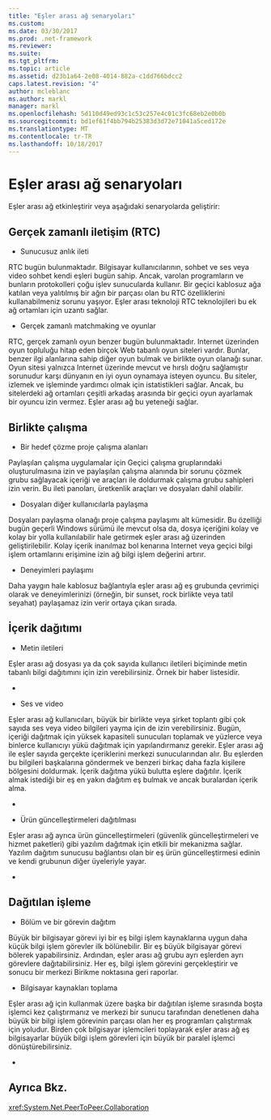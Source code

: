 ```yaml
---
title: "Eşler arası ağ senaryoları"
ms.custom: 
ms.date: 03/30/2017
ms.prod: .net-framework
ms.reviewer: 
ms.suite: 
ms.tgt_pltfrm: 
ms.topic: article
ms.assetid: d23b1a64-2e08-4014-882a-c1dd766bdcc2
caps.latest.revision: "4"
author: mcleblanc
ms.author: markl
manager: markl
ms.openlocfilehash: 5d110d49ed93c1c53c257e4c01c3fc68eb2e0b0b
ms.sourcegitcommit: bd1ef61f4bb794b25383d3d72e71041a5ced172e
ms.translationtype: MT
ms.contentlocale: tr-TR
ms.lasthandoff: 10/18/2017
---
```

# <a name="peer-to-peer-networking-scenarios"></a>Eşler arası ağ senaryoları
Eşler arası ağ etkinleştirir veya aşağıdaki senaryolarda geliştirir:  
  
## <a name="real-time-communications-rtc"></a>Gerçek zamanlı iletişim (RTC)  
  
-   Sunucusuz anlık ileti  
  
 RTC bugün bulunmaktadır. Bilgisayar kullanıcılarının, sohbet ve ses veya video sohbet kendi eşleri bugün sahip. Ancak, varolan programların ve bunların protokolleri çoğu işlev sunucularda kullanır. Bir geçici kablosuz ağa katılan veya yalıtılmış bir ağın bir parçası olan bu RTC özelliklerini kullanabilmeniz sorunu yaşıyor. Eşler arası teknoloji RTC teknolojileri bu ek ağ ortamları için uzantı sağlar.  
  
-   Gerçek zamanlı matchmaking ve oyunlar  
  
 RTC, gerçek zamanlı oyun benzer bugün bulunmaktadır. Internet üzerinden oyun topluluğu hitap eden birçok Web tabanlı oyun siteleri vardır. Bunlar, benzer ilgi alanlarına sahip diğer oyun bulmak ve birlikte oyun olanağı sunar. Oyun sitesi yalnızca Internet üzerinde mevcut ve hırslı doğru sağlamıştır sorunudur karşı dünyanın en iyi oyun oynamaya isteyen oyuncu. Bu siteler, izlemek ve işleminde yardımcı olmak için istatistikleri sağlar. Ancak, bu sitelerdeki ağ ortamları çeşitli arkadaş arasında bir geçici oyun ayarlamak bir oyuncu izin vermez. Eşler arası ağ bu yeteneği sağlar.  
  
## <a name="collaboration"></a>Birlikte çalışma  
  
-   Bir hedef çözme proje çalışma alanları  
  
 Paylaşılan çalışma uygulamalar için Geçici çalışma gruplarındaki oluşturulmasına izin ve paylaşılan çalışma alanında bir sorunu çözmek grubu sağlayacak içeriği ve araçları ile doldurmak çalışma grubu sahipleri izin verin. Bu ileti panoları, üretkenlik araçları ve dosyaları dahil olabilir.  
  
-   Dosyaları diğer kullanıcılarla paylaşma  
  
 Dosyaları paylaşma olanağı proje çalışma paylaşımı alt kümesidir. Bu özelliği bugün geçerli Windows sürümü ile mevcut olsa da, dosya içeriğini kolay ve kolay bir yolla kullanılabilir hale getirmek eşler arası ağ üzerinden geliştirilebilir. Kolay içerik inanılmaz bol kenarına Internet veya geçici bilgi işlem ortamlarını erişimine izin ağ bilgi işlem değerini artırır.  
  
-   Deneyimleri paylaşımı  
  
 Daha yaygın hale kablosuz bağlantıyla eşler arası ağ eş grubunda çevrimiçi olarak ve deneyimlerinizi (örneğin, bir sunset, rock birlikte veya tatil seyahat) paylaşamaz izin verir ortaya çıkan sırada.  
  
## <a name="content-distribution"></a>İçerik dağıtımı  
  
-   Metin iletileri  
  
 Eşler arası ağ dosyası ya da çok sayıda kullanıcı iletileri biçiminde metin tabanlı bilgi dağıtımını için izin verebilirsiniz. Örnek bir haber listesidir.  
  
-  
  
-   Ses ve video  
  
 Eşler arası ağ kullanıcıları, büyük bir birlikte veya şirket toplantı gibi çok sayıda ses veya video bilgileri yayma için de izin verebilirsiniz. Bugün, içeriği dağıtmak için yüksek kapasiteli sunucuları toplamak ve yüzlerce veya binlerce kullanıcıyı yükü dağıtmak için yapılandırmanız gerekir. Eşler arası ağ ile eşler sayıda gerçekte içeriklerini merkezi sunucularından alır. Bu eşlerden bu bilgileri başkalarına göndermek ve benzeri birkaç daha fazla kişilere bölgesini doldurmak. İçerik dağıtma yükü bulutta eşlere dağıtılır. İçerik almak istediği bir eş en yakın dağıtım eş bulmak ve ancak buralardan içerik alma.  
  
-  
  
-   Ürün güncelleştirmeleri dağıtılması  
  
 Eşler arası ağ ayrıca ürün güncelleştirmeleri (güvenlik güncelleştirmeleri ve hizmet paketleri) gibi yazılım dağıtmak için etkili bir mekanizma sağlar. Yazılım dağıtım sunucusu bağlantısı olan bir eş ürün güncelleştirmesi edinin ve kendi grubunun diğer üyeleriyle yayar.  
  
-  
  
## <a name="distributed-processing"></a>Dağıtılan işleme  
  
-   Bölüm ve bir görevin dağıtım  
  
 Büyük bir bilgisayar görevi iyi bir eş bilgi işlem kaynaklarına uygun daha küçük bilgi işlem görevler ilk bölünebilir. Bir eş büyük bilgisayar görevi bölerek yapabilirsiniz. Ardından, eşler arası ağ grubu ayrı eşlerden ayrı görevlere dağıtabilirsiniz. Her eş, bilgi işlem görevini gerçekleştirir ve sonucu bir merkezi Birikme noktasına geri raporlar.  
  
-   Bilgisayar kaynakları toplama  
  
 Eşler arası ağ için kullanmak üzere başka bir dağıtılan işleme sırasında boşta işlemci kez çalıştırmanız ve merkezi bir sunucu tarafından denetlenen daha büyük bir bilgi işlem görevinin parçası olan her eş programları çalıştırmak için yoludur. Birden çok bilgisayar işlemcileri toplayarak eşler arası ağ eş bilgisayarlar büyük bilgi işlem görevleri için büyük bir paralel işlemci dönüştürebilirsiniz.  
  
-  
  
## <a name="see-also"></a>Ayrıca Bkz.  
 <xref:System.Net.PeerToPeer.Collaboration>
